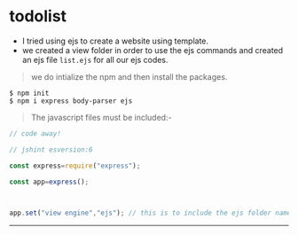 # todolist

-  I tried using ejs to create a website using template.
- we created a view folder in order to use the ejs commands and created an ejs file `list.ejs` for all our ejs codes.

 > we do intialize the npm and then install the packages.

```shell
$ npm init
$ npm i express body-parser ejs
```

> The javascript files must be included:-

```javascript
// code away!

// jshint esversion:6

const express=require("express");

const app=express();



app.set("view engine","ejs"); // this is to include the ejs folder named view and use the ejs file. 
```

---
